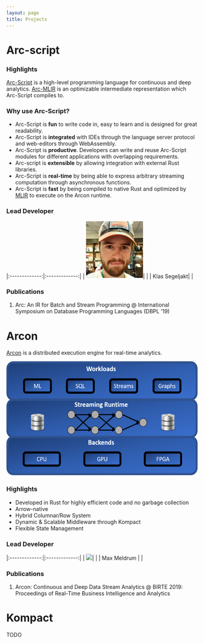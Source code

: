 ```yaml
---
layout: page
title: Projects
---
```



# Arc-script

### Highlights

[Arc-Script](https://github.com/cda-group/arc/arc-script) is a high-level programming language for continuous and deep analytics.
[Arc-MLIR](https://github.com/cda-group/arc/arc-mlir) is an optimizable intermediate representation which Arc-Script compiles to.

### Why use Arc-Script?

* Arc-Script is **fun** to write code in, easy to learn and is designed for great readability.
* Arc-Script is **integrated** with IDEs through the language server protocol and web-editors through WebAssembly.
* Arc-Script is **productive**. Developers can write and reuse Arc-Script modules for different applications with overlapping requirements.
* Arc-script is **extensible** by allowing integration with external Rust libraries.
* Arc-Script is **real-time** by being able to express arbitrary streaming computation through asynchronous functions.
* Arc-Script is **fast** by being compiled to native Rust and optimized by [MLIR](http://mlir.llvm.org) to execute on the Arcon runtime.

### Lead Developer

|:-------------:|:-------------:|
| <img src="/assets/images/people/klas.jpg" width="150px">| |
| Klas Segeljakt| |

### Publications

1. Arc: An IR for Batch and Stream Programming @ International Symposium
on Database Programming Languages (DBPL ’19)

# Arcon

[Arcon](https://github.com/cda-group/arcon) is a distributed execution engine for real-time analytics.

<p align="center">
  <img width="600" height="300" src="/assets/images/arcon_vision.png">
</p>

### Highlights

* Developed in Rust for highly efficient code and no garbage collection
* Arrow-native
* Hybrid Columnar/Row System
* Dynamic & Scalable Middleware through Kompact
* Flexible State Management



### Lead Developer

|:-------------:|:-------------:|
| <img src="/assets/images/people/max.jpg" width="150px">| |
| Max Meldrum | |


### Publications

1. Arcon: Continuous and Deep Data Stream Analytics @ BIRTE 2019: Proceedings of Real-Time Business Intelligence and Analytics



# Kompact

TODO
